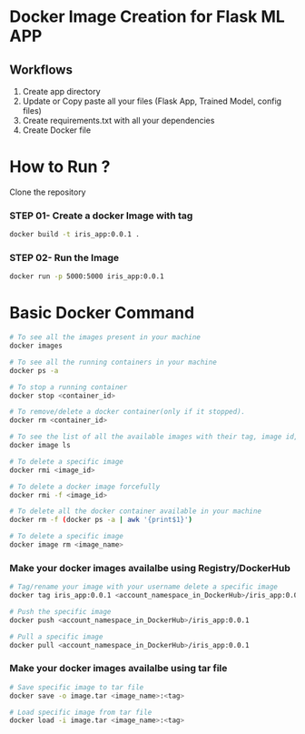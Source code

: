 # Docker Image Creation for Flask ML APP


## Workflows

1. Create app directory 
2. Update or Copy paste all your files (Flask App, Trained Model, config files)
3. Create requirements.txt with all your dependencies
4. Create Docker file


# How to Run ?


Clone the repository

### STEP 01- Create a docker Image with tag

```bash
docker build -t iris_app:0.0.1 .
```


### STEP 02- Run the Image

```bash
docker run -p 5000:5000 iris_app:0.0.1
```

# Basic Docker Command

```bash
# To see all the images present in your machine
docker images
```

```bash
# To see all the running containers in your machine
docker ps -a
```

```bash
# To stop a running container
docker stop <container_id>
```

```bash
# To remove/delete a docker container(only if it stopped).
docker rm <container_id>
```

```bash
# To see the list of all the available images with their tag, image id, creation time and size.
docker image ls
```

```bash
# To delete a specific image
docker rmi <image_id>
```

```bash
# To delete a docker image forcefully
docker rmi -f <image_id>
```

```bash
# To delete all the docker container available in your machine
docker rm -f (docker ps -a | awk '{print$1}')
```

```bash
# To delete a specific image
docker image rm <image_name>
```

### Make your docker images availalbe using Registry/DockerHub


```bash
# Tag/rename your image with your username delete a specific image
docker tag iris_app:0.0.1 <account_namespace_in_DockerHub>/iris_app:0.0.1
```

```bash
# Push the specific image
docker push <account_namespace_in_DockerHub>/iris_app:0.0.1
```

```bash
# Pull a specific image
docker pull <account_namespace_in_DockerHub>/iris_app:0.0.1
```

### Make your docker images availalbe using tar file

```bash
# Save specific image to tar file
docker save -o image.tar <image_name>:<tag>
```

```bash
# Load specific image from tar file
docker load -i image.tar <image_name>:<tag>
```

